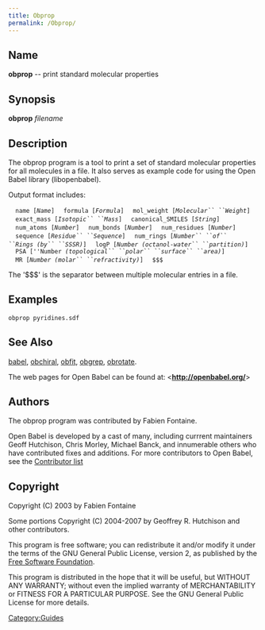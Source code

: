 ```yaml
---
title: Obprop
permalink: /Obprop/
---
```


Name
----

**obprop** -- print standard molecular properties

Synopsis
--------

**obprop** *filename*

Description
-----------

The obprop program is a tool to print a set of standard molecular properties for all molecules in a file. It also serves as example code for using the Open Babel library (libopenbabel).

Output format includes:

`  name [`*`Name`*`]`
`  formula [`*`Formula`*`]`
`  mol_weight [`*`Molecular`` ``Weight`*`]`
`  exact_mass [`*`Isotopic`` ``Mass`*`]`
`  canonical_SMILES [`*`String`*`]`
`  num_atoms [`*`Number`*`]`
`  num_bonds [`*`Number`*`]`
`  num_residues [`*`Number`*`]`
`  sequence [`*`Residue`` ``Sequence`*`]`
`  num_rings [`*`Number`` ``of`` ``Rings`*` `*`(by`` ``SSSR)`*`]`
`  logP [`*`Number`*` `*`(octanol-water`` ``partition)`*`]`
`  PSA [''Number `*`(topological`` ``polar`` ``surface`` ``area)`*`]`
`  MR [`*`Number`*` `*`(molar`` ``refractivity)`*`]`
`  $$$`

The '$$$' is the separator between multiple molecular entries in a file.

Examples
--------

`obprop pyridines.sdf`

See Also
--------

[babel](/babel "wikilink"), [obchiral](/obchiral "wikilink"), [obfit](/obfit "wikilink"), [obgrep](/obgrep "wikilink"), [obrotate](/obrotate "wikilink").

The web pages for Open Babel can be found at: &lt;**<http://openbabel.org/>**&gt;

Authors
-------

The obprop program was contributed by Fabien Fontaine.

Open Babel is developed by a cast of many, including currrent maintainers Geoff Hutchison, Chris Morley, Michael Banck, and innumerable others who have contributed fixes and additions. For more contributors to Open Babel, see the [Contributor list](/THANKS "wikilink")

Copyright
---------

Copyright (C) 2003 by Fabien Fontaine

Some portions Copyright (C) 2004-2007 by Geoffrey R. Hutchison and other contributors.

This program is free software; you can redistribute it and/or modify it under the terms of the GNU General Public License, version 2, as published by the [Free Software Foundation](http://www.fsf.org/licensing/licenses/gpl.html).

This program is distributed in the hope that it will be useful, but WITHOUT ANY WARRANTY; without even the implied warranty of MERCHANTABILITY or FITNESS FOR A PARTICULAR PURPOSE. See the GNU General Public License for more details.

[Category:Guides](/Category:Guides "wikilink")